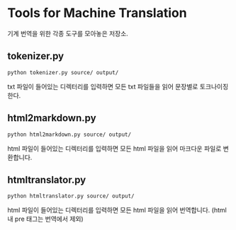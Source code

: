 # Tools for Machine Translation

기계 번역을 위한 각종 도구를 모아놓은 저장소.

## tokenizer.py
```
python tokenizer.py source/ output/
```
txt 파일이 들어있는 디렉터리를 입력하면 모든 txt 파일들을 읽어 문장별로 토크나이징한다.

## html2markdown.py
```
python html2markdown.py source/ output/
```
html 파일이 들어있는 디렉터리를 입력하면 모든 html 파일을 읽어 마크다운 파일로 변환합니다.

## htmltranslator.py
```
python htmltranslator.py source/ output/
```
html 파일이 들어있는 디렉터리를 입력하면 모든 html 파일을 읽어 번역합니다. (html 내 pre 태그는 번역에서 제외)
